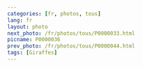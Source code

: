 ```yaml
---
categories: [fr, photos, tous]
lang: fr
layout: photo
next_photo: /fr/photos/tous/P0000033.html
picname: P0000036
prev_photo: /fr/photos/tous/P0000044.html
tags: [Giraffes]
---
```

